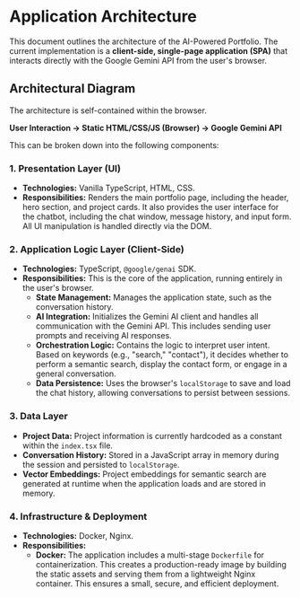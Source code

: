 # Application Architecture

This document outlines the architecture of the AI-Powered Portfolio. The current implementation is a **client-side, single-page application (SPA)** that interacts directly with the Google Gemini API from the user's browser.

## Architectural Diagram

The architecture is self-contained within the browser.

**User Interaction -> Static HTML/CSS/JS (Browser) -> Google Gemini API**

This can be broken down into the following components:

### 1. Presentation Layer (UI)

-   **Technologies:** Vanilla TypeScript, HTML, CSS.
-   **Responsibilities:** Renders the main portfolio page, including the header, hero section, and project cards. It also provides the user interface for the chatbot, including the chat window, message history, and input form. All UI manipulation is handled directly via the DOM.

### 2. Application Logic Layer (Client-Side)

-   **Technologies:** TypeScript, `@google/genai` SDK.
-   **Responsibilities:** This is the core of the application, running entirely in the user's browser.
    -   **State Management:** Manages the application state, such as the conversation history.
    -   **AI Integration:** Initializes the Gemini AI client and handles all communication with the Gemini API. This includes sending user prompts and receiving AI responses.
    -   **Orchestration Logic:** Contains the logic to interpret user intent. Based on keywords (e.g., "search," "contact"), it decides whether to perform a semantic search, display the contact form, or engage in a general conversation.
    -   **Data Persistence:** Uses the browser's `localStorage` to save and load the chat history, allowing conversations to persist between sessions.

### 3. Data Layer

-   **Project Data:** Project information is currently hardcoded as a constant within the `index.tsx` file.
-   **Conversation History:** Stored in a JavaScript array in memory during the session and persisted to `localStorage`.
-   **Vector Embeddings:** Project embeddings for semantic search are generated at runtime when the application loads and are stored in memory.

### 4. Infrastructure & Deployment

-   **Technologies:** Docker, Nginx.
-   **Responsibilities:**
    -   **Docker:** The application includes a multi-stage `Dockerfile` for containerization. This creates a production-ready image by building the static assets and serving them from a lightweight Nginx container. This ensures a small, secure, and efficient deployment.
